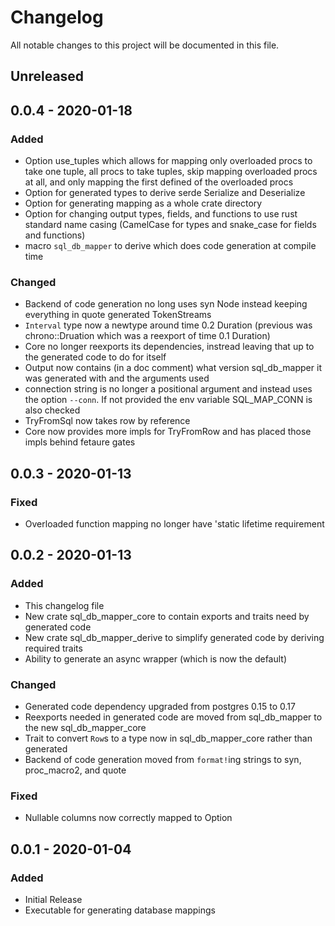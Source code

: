# Changelog

All notable changes to this project will be documented in this file.


## Unreleased

## 0.0.4 - 2020-01-18

### Added
- Option use_tuples which allows for mapping only overloaded procs to take one tuple, all procs to take tuples, skip mapping overloaded procs at all, and only mapping the first defined of the overloaded procs
- Option for generated types to derive serde Serialize and Deserialize
- Option for generating mapping as a whole crate directory
- Option for changing output types, fields, and functions to use rust standard name casing (CamelCase for types and snake_case for fields and functions)
- macro `sql_db_mapper` to derive which does code generation at compile time

### Changed
- Backend of code generation no long uses syn Node instead keeping everything in quote generated TokenStreams
- `Interval` type now a newtype around time 0.2 Duration (previous was chrono::Druation which was a reexport of time 0.1 Duration)
- Core no longer reexports its dependencies, instread leaving that up to the generated code to do for itself
- Output now contains (in a doc comment) what version sql_db_mapper it was generated with and the arguments used
- connection string is no longer a positional argument and instead uses the option `--conn`. If not provided the env variable SQL_MAP_CONN is also checked
- TryFromSql now takes row by reference
- Core now provides more impls for TryFromRow and has placed those impls behind fetaure gates

## 0.0.3 - 2020-01-13

### Fixed
- Overloaded function mapping no longer have 'static lifetime requirement

## 0.0.2 - 2020-01-13

### Added
- This changelog file
- New crate sql_db_mapper_core to contain exports and traits need by generated code
- New crate sql_db_mapper_derive to simplify generated code by deriving required traits
- Ability to generate an async wrapper (which is now the default)

### Changed
- Generated code dependency upgraded from postgres 0.15 to 0.17
- Reexports needed in generated code are moved from sql_db_mapper to the new sql_db_mapper_core
- Trait to convert `Row`s to a type now in sql_db_mapper_core rather than generated
- Backend of code generation moved from `format!`ing strings to syn, proc_macro2, and quote

### Fixed
- Nullable columns now correctly mapped to Option<T>

## 0.0.1 - 2020-01-04

### Added
- Initial Release
- Executable for generating database mappings
